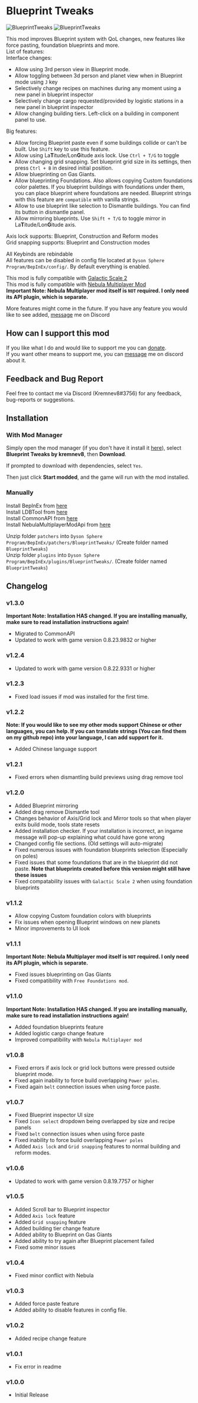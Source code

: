 # Blueprint Tweaks
![BlueprintTweaks](https://raw.githubusercontent.com/kremnev8/DSP-Mods/master/Mods/BlueprintTweaks/recipe-preview.gif)
![BlueprintTweaks](https://raw.githubusercontent.com/kremnev8/DSP-Mods/master/Mods/BlueprintTweaks/force-preview.gif)

This mod improves Blueprint system with QoL changes, new features like force pasting, foundation blueprints and more.<br/>
List of features:<br/>
Interface changes:
- Allow using 3rd person view in Blueprint mode.
- Allow toggling between 3d person and planet view when in Blueprint mode using `J` key
- Selectively change recipes on machines during any moment using a new panel in blueprint inspector
- Selectively change cargo requested/provided by logistic stations in a new panel in blueprint inspector
- Allow changing building tiers. Left-click on a building in component panel to use.<br/>

Big features:
- Allow forcing Blueprint paste even if some buildings collide or can't be built. Use `Shift` key to use this feature.
- Allow using La**T**itude/Lon**G**itude axis lock. Use `Ctrl + T/G` to toggle
- Allow changing grid snapping. Set blueprint grid size in its settings, then press `Ctrl + B` in desired initial position.
- Allow blueprinting on Gas Giants.
- Allow blueprinting Foundations. Also allows copying Custom foundations color palettes. If you blueprint buildings with foundations under them, you can place blueprint where foundations are needed. Blueprint strings with this feature are `compatible` with vanilla strings.
- Allow to use blueprint like selection to Dismantle buildings. You can find its button in dismantle panel.
- Allow mirroring blueprints. Use `Shift + T/G` to toggle mirror in La**T**itude/Lon**G**itude axis.

Axis lock supports: Blueprint, Construction and Reform modes<br/>
Grid snapping supports: Blueprint and Construction modes<br/>

All Keybinds are rebindable<br/>
All features can be disabled in config file located at `Dyson Sphere Program/BepInEx/config/`. By default everything is enabled.

This mod is fully compatible with [Galactic Scale 2](https://dsp.thunderstore.io/package/Galactic_Scale/GalacticScale/)<br/>
This mod is fully compatible with [Nebula Multiplayer Mod](https://dsp.thunderstore.io/package/nebula/NebulaMultiplayerMod/)<br/>
**Important Note: Nebula Multiplayer mod itself is `NOT` required. I only need its API plugin, which is separate.**

More features might come in the future. If you have any feature you would like to see added, [message](#feedback-and-bug-report) me on Discord

## How can I support this mod
If you like what I do and would like to support me you can [donate](https://paypal.me/kremnev8). <br/>
If you want other means to support me, you can [message](#feedback-and-bug-report) me on discord about it.

## Feedback and Bug Report
Feel free to contact me via Discord (Kremnev8#3756) for any feedback, bug-reports or suggestions.

## Installation
### With Mod Manager

Simply open the mod manager (if you don't have it install it [here](https://dsp.thunderstore.io/package/ebkr/r2modman/)), select **Blueprint Tweaks by kremnev8**, then **Download**.

If prompted to download with dependencies, select `Yes`.

Then just click **Start modded**, and the game will run with the mod installed.

### Manually
Install BepInEx from [here](https://dsp.thunderstore.io/package/xiaoye97/BepInEx/)<br/>
Install LDBTool from [here](https://dsp.thunderstore.io/package/xiaoye97/LDBTool/)<br/>
Install CommonAPI from [here](https://dsp.thunderstore.io/package/CommonAPI/CommonAPI/)<br/>
Install NebulaMultiplayerModApi from [here](https://dsp.thunderstore.io/package/nebula/NebulaMultiplayerModApi/)<br/>

Unzip folder `patchers` into `Dyson Sphere Program/BepInEx/patchers/BlueprintTweaks/` (Create folder named `BlueprintTweaks`)<br/>
Unzip folder `plugins` into `Dyson Sphere Program/BepInEx/plugins/BlueprintTweaks/`. (Create folder named `BlueprintTweaks`)<br/>

## Changelog
### v1.3.0
**Important Note: Installation HAS changed. If you are installing manually, make sure to read installation instructions again!**
- Migrated to CommonAPI
- Updated to work with game version 0.8.23.9832 or higher
### v1.2.4
- Updated to work with game version 0.8.22.9331 or higher
### v1.2.3
- Fixed load issues if mod was installed for the first time.
### v1.2.2
**Note: If you would like to see my other mods support Chinese or other languages, you can help. If you can translate strings (You can find them on my github repo) into your language, I can add support for it.**
- Added Chinese language support
### v1.2.1
- Fixed errors when dismantling build previews using drag remove tool
### v1.2.0
- Added Blueprint mirroring
- Added drag remove Dismantle tool
- Changes behavior of Axis/Grid lock and Mirror tools so that when player exits build mode, tools state resets
- Added installation checker. If your installation is incorrect, an ingame message will pop-up explaining what could have gone wrong
- Changed config file sections. (Old settings will auto-migrate)
- Fixed numerous issues with foundation blueprints selection (Especially on poles)
- Fixed issues that some foundations that are in the blueprint did not paste. **Note that blueprints created before this version might still have these issues**
- Fixed compatability issues with `Galactic Scale 2` when using foundation blueprints
### v1.1.2
- Allow copying Custom foundation colors with blueprints
- Fix issues when opening Blueprint windows on new planets
- Minor improvements to UI look
### v1.1.1
**Important Note: Nebula Multiplayer mod itself is `NOT` required. I only need its API plugin, which is separate.**
- Fixed issues blueprinting on Gas Giants
- Fixed compatibility with `Free Foundations mod`.
### v1.1.0
**Important Note: Installation HAS changed. If you are installing manually, make sure to read installation instructions again!**
- Added foundation blueprints feature
- Added logistic cargo change feature
- Improved compatibility with `Nebula Multiplayer mod`
### v1.0.8
- Fixed errors if axis lock or grid lock buttons were pressed outside blueprint mode.
- Fixed again inability to force build overlapping `Power poles`.
- Fixed again `belt` connection issues when using force paste.
### v1.0.7
- Fixed Blueprint inspector UI size
- Fixed `Icon select` dropdown being overlapped by size and recipe panels
- Fixed `belt` connection issues when using force paste
- Fixed inability to force build overlapping `Power poles`
- Added `Axis lock` and `Grid snapping` features to normal building and reform modes.
### v1.0.6
- Updated to work with game version 0.8.19.7757 or higher
### v1.0.5
- Added Scroll bar to Blueprint inspector
- Added `Axis lock` feature
- Added `Grid snapping` feature
- Added building tier change feature
- Added ability to Blueprint on Gas Giants
- Added ability to try again after Blueprint placement failed
- Fixed some minor issues
### v1.0.4
- Fixed minor conflict with Nebula
### v1.0.3
- Added force paste feature
- Added ability to disable features in config file.
### v1.0.2
- Added recipe change feature
### v1.0.1
- Fix error in readme
### v1.0.0
- Initial Release